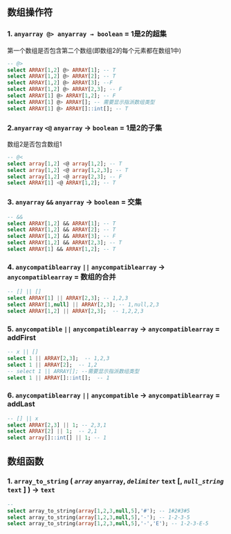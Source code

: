 ## 数组操作符

### 1. `anyarray @> anyarray → boolean` = 1是2的超集

第一个数组是否包含第二个数组(即数组2的每个元素都在数组1中)

```sql
-- @>
select ARRAY[1,2] @> ARRAY[1]; -- T
select ARRAY[1,2] @> ARRAY[2]; -- T
select ARRAY[1,2] @> ARRAY[3]; --F
select ARRAY[1,2] @> ARRAY[2,3]; -- F
select ARRAY[1] @> ARRAY[1,2]; -- F
select ARRAY[1] @> ARRAY[]; -- 需要显示指派数组类型 
select ARRAY[1] @> ARRAY[]::int[]; -- T
```

### 2.`anyarray` `<@` `anyarray` → `boolean` = 1是2的子集

数组2是否包含数组1

```sql
-- @<
select array[1,2] <@ array[1,2]; -- T
select array[1,2] <@ array[1,2,3]; -- T
select array[1,2] <@ array[2,3]; -- F
select ARRAY[1] <@ ARRAY[1,2]; -- T
```

### 3. `anyarray` `&&` `anyarray` → `boolean` = 交集

```sql
-- &&
select ARRAY[1,2] && ARRAY[1]; -- T
select ARRAY[1,2] && ARRAY[2]; -- T
select ARRAY[1,2] && ARRAY[3]; -- F
select ARRAY[1,2] && ARRAY[2,3]; -- T
select ARRAY[1] && ARRAY[1,2]; -- T 
```

### 4. `anycompatiblearray` `||` `anycompatiblearray` → `anycompatiblearray` = 数组的合并

```sql
-- [] || []
select ARRAY[1] || ARRAY[2,3]; -- 1,2,3
select ARRAY[1,null] || ARRAY[2,3]; -- 1,null,2,3
select ARRAY[1,2] || ARRAY[2,3];  -- 1,2,2,3
```

### 5. `anycompatible` `||` `anycompatiblearray` → `anycompatiblearray` = addFirst

```sql
-- x || []
select 1 || ARRAY[2,3];  -- 1,2,3
select 1 || ARRAY[2];  -- 1,2
-- select 1 || ARRAY[]; --需要显示指派数组类型 
select 1 || ARRAY[]::int[];  -- 1
```

### 6. `anycompatiblearray` `||` `anycompatible` → `anycompatiblearray` = addLast

```sql
-- [] || x
select ARRAY[2,3] || 1; -- 2,3,1
select ARRAY[2] || 1;  -- 2,1
select array[]::int[] || 1; -- 1
```






## 数组函数



### 1. `array_to_string` ( *`array`* `anyarray`, *`delimiter`* `text` [, *`null_string`* `text` ] ) → `text`

```sql
--
select array_to_string(array[1,2,3,null,5],'#'); -- 1#2#3#5
select array_to_string(array[1,2,3,null,5],'-'); -- 1-2-3-5
select array_to_string(array[1,2,3,null,5],'-','E'); -- 1-2-3-E-5
```

